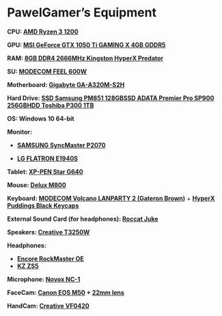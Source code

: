 # **PawelGamer’s Equipment**

**CPU: [AMD Ryzen 3 1200](https://www.x-kom.pl/p/376832-procesor-amd-ryzen-3-amd-ryzen-3-1200.html)**

**GPU: [MSI GeForce GTX 1050 Ti GAMING X 4GB GDDR5](https://www.morele.net/karta-graficzna-msi-geforce-gtx-1050ti-gaming-x-4gb-gddr5-gtx-1050-ti-gaming-x-4g-975434/)**

**RAM: [8GB DDR4 2666MHz Kingston HyperX Predator](http://www.gral.pl/HyperX+8GB+DDR4-2666MHz+1x8GB_593.html)**

**SU: [MODECOM FEEL 600W](https://www.x-kom.pl/p/325603-zasilacz-do-komputera-modecom-feel-600w.html)**

**Motherboard: [Gigabyte GA-A320M-S2H](https://www.x-kom.pl/p/398832-plyta-glowna-socket-am4-gigabyte-ga-a320m-s2h.html)**

**Hard Drive: [SSD Samsung PM851 128GB](https://www.morele.net/dysk-ssd-samsung-128-gb-2-5-sata-iii-pm851-128-gb-bulk-mz7te128hmgr-000-646683/)[SSD ADATA Premier Pro SP900 256GB](https://www.x-kom.pl/p/156108-dysk-ssd-adata-256gb-25-sata-ssd-premier-pro-sp900.html)[HDD Toshiba P300 1TB](https://www.x-kom.pl/p/322520-dysk-hdd-toshiba-p300-1tb-7200obr-64mb-oem.html)**

**OS: Windows 10 64-bit** 

**Monitor:** 

- **[SAMSUNG SyncMaster P2070](https://proline.pl/?p=SAMSUNG+20+P2070)**

- **[LG FLATRON E1940S](https://www.morele.net/monitor-lg-e1940s-pn-313005/)**

**Tablet: [XP-PEN Star G640](https://www.amazon.de/Graphic-Pressure-Digital-Drawing-Teaching/dp/B07CHF31VT?ref_=ast_sto_dp)**

**Mouse: [Delux M800](https://www.aliexpress.com/item/1005001999988122.html?spm=a2g0s.9042311.0.0.57b04c4deliywt)**

**Keyboard: [MODECOM Volcano LANPARTY 2 (Gateron Brown)](https://www.x-kom.pl/p/528847-klawiatura-przewodowa-modecom-volcano-lanparty-2-rgb-gateron-brown.html)** + [**HyperX Puddings Black Keycaps**](https://www.x-kom.pl/p/586884-keycaps-do-klawiatury-hyperx-pbt-pudding-keycap-black.html)

**External Sound Card (for headphones): [Roccat Juke](https://www.x-kom.pl/p/246445-karta-dzwiekowa-roccat-juke-71.html)**

**Speakers: [Creative T3250W](https://www.x-kom.pl/p/212634-glosniki-komputerowe-creative-21-t3250w.html)**

**Headphones:** 

- **[Encore RockMaster OE](https://www.audiomagic.eu/en/headphones-2/encore-rockmaster-oe-3?from=listing)**
- **[KZ ZS5](https://www.aliexpress.com/item/33030315825.html?spm=a2g0s.9042311.0.0.57b04c4deliywt)**

**Microphone: [Novox NC-1](https://audiotop.pl/pl/p/Mikrofon-pojemnosciowy-Novox-NC-1-Czarny-statyw-pop-filtr/2833)**

**FaceCam: [Canon EOS M50](https://www.cyfrowe.pl/aparaty/aparat-cyfrowy-canon-m50-czarny.html) + [22mm lens](https://www.cyfrowe.pl/aparaty/obiektyw-canon-22-mm-f-20-ef-m-stm.html)**

**HandCam: [Creative VF0420](https://www.morele.net/kamera-internetowa-creative-vf0420-142273/)**

